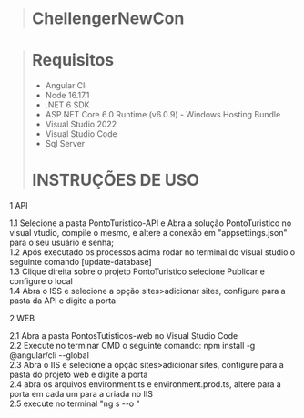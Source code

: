 > # ChellengerNewCon

> # Requisitos 
> * Angular Cli  <br/>
> * Node 16.17.1  <br/>
> * .NET 6 SDK  <br/>
> * ASP.NET Core 6.0 Runtime (v6.0.9) - Windows Hosting Bundle <br/>
> * Visual Studio 2022  <br/>
> * Visual Studio Code <br/>
> * Sql Server <br/>
> # INSTRUÇÕES DE USO 
1 API <br/>

1.1 Selecione a pasta PontoTuristico-API e Abra a solução PontoTuristico  no visual vtudio, compile o mesmo, e altere a conexão em "appsettings.json" para o seu usuário e senha; <br/>
1.2 Após executado os processos acima rodar no terminal  do visual studio o seguinte comando [update-database]<br/>
1.3 Clique direita sobre o projeto PontoTuristico selecione Publicar e configure o local <br/>
1.4 Abra o ISS e  selecione a opção sites>adicionar sites, configure para a pasta da API e digite a porta <br/>

2 WEB <br/>

2.1 Abra a pasta PontosTutisticos-web no Visual Studio Code <br/>
2.2 Execute no terminar CMD o seguinte comando: npm install -g @angular/cli --global <br/>
2.3 Abra o IIS e  selecione a opção sites>adicionar sites, configure para a pasta do projeto web e digite a porta <br/>
2.4 abra os arquivos environment.ts e environment.prod.ts, altere para a porta em cada um para a criada no IIS <br/>
2.5 execute no terminal "ng s --o " 
